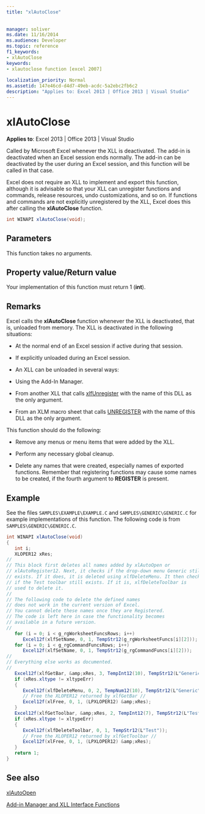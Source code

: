 ```yaml
---
title: "xlAutoClose"
 
 
manager: soliver
ms.date: 11/16/2014
ms.audience: Developer
ms.topic: reference
f1_keywords:
- xlAutoClose
keywords:
- xlautoclose function [excel 2007]
 
localization_priority: Normal
ms.assetid: 147e46cd-d4d7-49eb-acdc-5a2ebc2fb6c2
description: "Applies to: Excel 2013 | Office 2013 | Visual Studio"
---
```


# xlAutoClose

 **Applies to**: Excel 2013 | Office 2013 | Visual Studio 
  
Called by Microsoft Excel whenever the XLL is deactivated. The add-in is deactivated when an Excel session ends normally. The add-in can be deactivated by the user during an Excel session, and this function will be called in that case.
  
Excel does not require an XLL to implement and export this function, although it is advisable so that your XLL can unregister functions and commands, release resources, undo customizations, and so on. If functions and commands are not explicitly unregistered by the XLL, Excel does this after calling the **xlAutoClose** function. 
  
```cs
int WINAPI xlAutoClose(void);
```

## Parameters

This function takes no arguments.
  
## Property value/Return value

Your implementation of this function must return 1 (**int**).
  
## Remarks

Excel calls the **xlAutoClose** function whenever the XLL is deactivated, that is, unloaded from memory. The XLL is deactivated in the following situations: 
  
- At the normal end of an Excel session if active during that session.
    
- If explicitly unloaded during an Excel session.
    
- An XLL can be unloaded in several ways:
    
- Using the Add-In Manager.
    
- From another XLL that calls [xlfUnregister](xlfunregister-form-1.md) with the name of this DLL as the only argument. 
    
- From an XLM macro sheet that calls [UNREGISTER](xlfunregister-form-1.md) with the name of this DLL as the only argument. 
    
This function should do the following:
  
- Remove any menus or menu items that were added by the XLL.
    
- Perform any necessary global cleanup.
    
- Delete any names that were created, especially names of exported functions. Remember that registering functions may cause some names to be created, if the fourth argument to **REGISTER** is present. 
    
## Example

See the files  `SAMPLES\EXAMPLE\EXAMPLE.C` and  `SAMPLES\GENERIC\GENERIC.C` for example implementations of this function. The following code is from  `SAMPLES\GENERIC\GENERIC.C`.
  
```cs
int WINAPI xlAutoClose(void)
{
   int i;
   XLOPER12 xRes;
//
// This block first deletes all names added by xlAutoOpen or
// xlAutoRegister12. Next, it checks if the drop-down menu Generic still
// exists. If it does, it is deleted using xlfDeleteMenu. It then checks
// if the Test toolbar still exists. If it is, xlfDeleteToolbar is
// used to delete it.
//
// The following code to delete the defined names
// does not work in the current version of Excel. 
// You cannot delete these names once they are Registered.
// The code is left here in case the functionality becomes 
// available in a future version.
//
   for (i = 0; i < g_rgWorksheetFuncsRows; i++)
      Excel12f(xlfSetName, 0, 1, TempStr12(g_rgWorksheetFuncs[i][2]));
   for (i = 0; i < g_rgCommandFuncsRows; i++)
      Excel12f(xlfSetName, 0, 1, TempStr12(g_rgCommandFuncs[i][2]));
//
// Everything else works as documented.
//
   Excel12f(xlfGetBar, &amp;xRes, 3, TempInt12(10), TempStr12(L"Generic"), TempInt12(0));
   if (xRes.xltype != xltypeErr)
   {
      Excel12f(xlfDeleteMenu, 0, 2, TempNum12(10), TempStr12(L"Generic"));
      // Free the XLOPER12 returned by xlfGetBar //
      Excel12f(xlFree, 0, 1, (LPXLOPER12) &amp;xRes);
   }
   Excel12f(xlfGetToolbar, &amp;xRes, 2, TempInt12(7), TempStr12(L"Test"));
   if (xRes.xltype != xltypeErr)
   {
      Excel12f(xlfDeleteToolbar, 0, 1, TempStr12(L"Test"));
      // Free the XLOPER12 returned by xlfGetToolbar //
      Excel12f(xlFree, 0, 1, (LPXLOPER12) &amp;xRes);
   }
   return 1;
}
```

## See also



[xlAutoOpen](xlautoopen.md)


[Add-in Manager and XLL Interface Functions](add-in-manager-and-xll-interface-functions.md)

